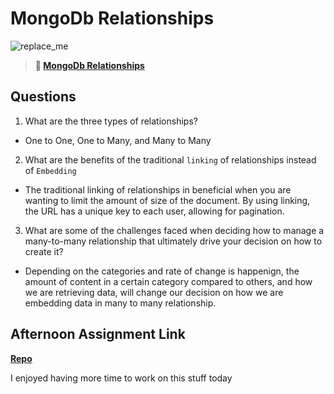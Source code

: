 # MongoDb Relationships

![replace_me](https://codeworks.blob.core.windows.net/public/assets/img/illustrations/placeholder.svg)

> **📖 [MongoDb Relationships](https://codeworksacademy.com/fs-student-guide/resources/wk5/02-Relationships)**

## Questions

1. What are the three types of relationships?

- One to One, One to Many, and Many to Many

2. What are the benefits of the traditional `linking` of relationships instead of `Embedding`

- The traditional linking of relationships in beneficial when you are wanting to limit the amount of size of the document. By using linking, the URL has a unique key to each user, allowing for pagination.

3. What are some of the challenges faced when deciding how to manage a many-to-many relationship that ultimately drive your decision on how to create it?

- Depending on the categories and rate of change is happenign, the amount of content in a certain category compared to others, and how we are retrieving data, will change our decision on how we are embedding data in many to many relationship.

## Afternoon Assignment Link

**[Repo](https://github.com/Jakeepaulin/gregslist-auth.git)**

I enjoyed having more time to work on this stuff today
